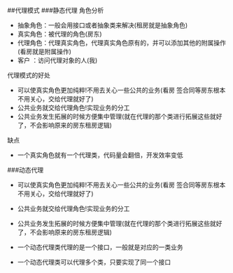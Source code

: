##代理模式
###静态代理
角色分析
- 抽象角色：一般会用接口或者抽象类来解决(租房就是抽象角色)
- 真实角色：被代理的角色(房东)
- 代理角色：代理真实角色，代理真实角色原有的，并可以添加其他的附属操作(看房就是附属操作)
- 客户    ：访问代理对象的人(我)

代理模式的好处
- 可以使真实角色更加纯粹!不用去关心一些公共的业务(看房 签合同等房东根本不用关心，交给代理就好了)
- 公共业务就交给代理角色!实现业务的分工
- 公共业务发生拓展的时候方便集中管理(就在代理的那个类进行拓展这些就好了，不会影响原来的房东租房逻辑)

缺点
- 一个真实角色就有一个代理类，代码量会翻倍，开发效率变低

###动态代理
- 可以使真实角色更加纯粹!不用去关心一些公共的业务(看房 签合同等房东根本不用关心，交给代理就好了)
- 公共业务就交给代理角色!实现业务的分工
- 公共业务发生拓展的时候方便集中管理(就在代理的那个类进行拓展这些就好了，不会影响原来的房东租房逻辑)

- 一个动态代理类代理的是一个接口，一般就是对应的一类业务
- 一个动态代理类可以代理多个类，只要实现了同一个接口